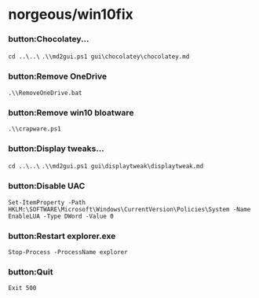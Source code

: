 # norgeous/win10fix

### button:Chocolatey...
`cd ..\..\`
`.\\md2gui.ps1 gui\chocolatey\chocolatey.md`
### button:Remove OneDrive
`.\\RemoveOneDrive.bat`
### button:Remove win10 bloatware
`.\\crapware.ps1`
### button:Display tweaks...
`cd ..\..\`
`.\\md2gui.ps1 gui\displaytweak\displaytweak.md`
### button:Disable UAC
`Set-ItemProperty -Path HKLM:\SOFTWARE\Microsoft\Windows\CurrentVersion\Policies\System -Name EnableLUA -Type DWord -Value 0`
### button:Restart explorer.exe
`Stop-Process -ProcessName explorer`
### button:Quit
`Exit 500`

